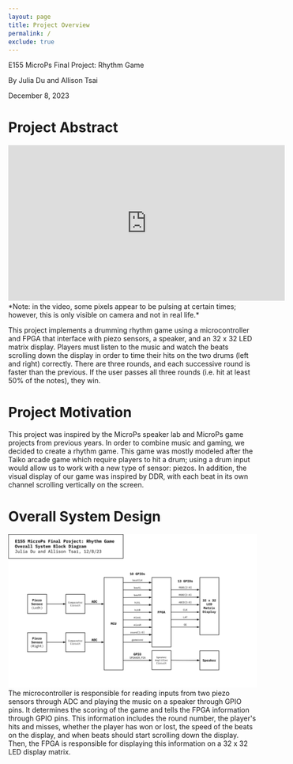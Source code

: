 ```yaml
---
layout: page
title: Project Overview
permalink: /
exclude: true
---
```


E155 MicroPs Final Project: Rhythm Game

By Julia Du and Allison Tsai

December 8, 2023

# Project Abstract
<iframe width="560" height="315" src="https://youtube.com/embed/-NsTOWbOhzw" title="YouTube video player" frameborder="0" allow="accelerometer; autoplay; clipboard-write; encrypted-media; gyroscope; picture-in-picture" allowfullscreen></iframe>
*Note: in the video, some pixels appear to be pulsing at certain times; however, this is only visible on camera and not in real life.*

This project implements a drumming rhythm game using a microcontroller and FPGA that interface with piezo sensors, a speaker, and an 32 x 32 LED matrix display. Players must listen to the music and watch the beats scrolling down the display in order to time their hits on the two drums (left and right) correctly. There are three rounds, and each successive round is faster than the previous. If the user passes all three rounds (i.e. hit at least 50% of the notes), they win.

# Project Motivation
This project was inspired by the MicroPs speaker lab and MicroPs game projects from previous years. In order to combine music and gaming, we decided to create a rhythm game. This game was mostly modeled after the Taiko arcade game which require players to hit a drum; using a drum input would allow us to work with a new type of sensor: piezos. In addition, the visual display of our game was inspired by DDR, with each beat in its own channel scrolling vertically on the screen. 

# Overall System Design
![OverallBlockDiagram](./assets/schematics/OverallBlockDiagram.png)
The microcontroller is responsible for reading inputs from two piezo sensors through ADC and playing the music on a speaker through GPIO pins. It determines the scoring of the game and tells the FPGA information through GPIO pins. This information includes the round number, the player's hits and misses, whether the player has won or lost, the speed of the beats on the display, and when beats should start scrolling down the display. Then, the FPGA is responsible for displaying this information on a 32 x 32 LED display matrix. 